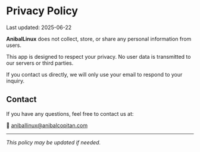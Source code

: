 # Privacy Policy

Last updated: 2025-06-22

**AnibalLinux** does not collect, store, or share any personal information from users.

This app is designed to respect your privacy. No user data is transmitted to our servers or third parties.

If you contact us directly, we will only use your email to respond to your inquiry.

## Contact

If you have any questions, feel free to contact us at:

📧 aniballinux@anibalcopitan.com

---

*This policy may be updated if needed.*

